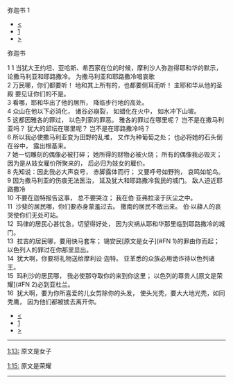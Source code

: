 ﻿





 弥迦书 1




* [<](bible/JON04.md)
* [1](bible/MIC.md)
* [>](bible/MIC02.md)



弥迦书 
 
1 
1 当犹大王约坦、亚哈斯、希西家在位的时候，摩利沙人弥迦得耶和华的默示，论撒马利亚和耶路撒冷。 为撒马利亚和耶路撒冷唱哀歌  
2 万民哪，你们都要听！ 地和其上所有的，也都要侧耳而听！ 主耶和华从他的圣殿 要见证你们的不是。  
3 看哪，耶和华出了他的居所， 降临步行地的高处。  
4 众山在他以下必消化， 诸谷必崩裂， 如蜡化在火中， 如水冲下山坡。  
5 这都因雅各的罪过， 以色列家的罪恶。 雅各的罪过在哪里呢？ 岂不是在撒马利亚吗？ 犹大的邱坛在哪里呢？ 岂不是在耶路撒冷吗？  
6 所以我必使撒马利亚变为田野的乱堆， 又作为种葡萄之处； 也必将她的石头倒在谷中， 露出根基来。  
7 她一切雕刻的偶像必被打碎； 她所得的财物必被火烧； 所有的偶像我必毁灭； 因为是从妓女雇价所聚来的， 后必归为妓女的雇价。     
8 先知说：因此我必大声哀号， 赤脚露体而行； 又要呼号如野狗， 哀鸣如鸵鸟。  
9 因为撒马利亚的伤痕无法医治， 延及犹大和耶路撒冷我民的城门。 敌人迫近耶路撒冷  
10 不要在迦特报告这事， 总不要哭泣； 我在伯·亚弗拉滚于灰尘之中。  
11  沙斐的居民哪，你们要赤身蒙羞过去。 撒南的居民不敢出来。 伯·以薛人的哀哭使你们无处可站。  
12  玛律的居民心甚忧急，切望得好处， 因为灾祸从耶和华那里临到耶路撒冷的城门。  
13  拉吉的居民哪，要用快马套车； 锡安民[原文是女子](#FN
1)的罪由你而起； 以色列人的罪过在你那里显出。  
14  犹大啊，你要将礼物送给摩利设·迦特。 亚革悉的众族必用诡诈待以色列诸王。  
15  玛利沙的居民哪， 我必使那夺取你的来到你这里； 以色列的尊贵人[原文是荣耀](#FN
2)必到亚杜兰。  
16  犹大啊，要为你所喜爱的儿女剪除你的头发， 使头光秃，要大大地光秃，如同秃鹰， 因为他们都被掳去离开你。 
* [<](bible/JON04.md)
* [1](bible/MIC.md)
* [>](bible/MIC02.md)





---


[1:13:](#V13)
原文是女子


[1:15:](#V15)
原文是荣耀




---









